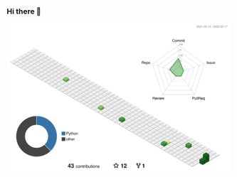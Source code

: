 ### Hi there 👋
<p align="center">
	<a href="/profile-3d-contrib/profile-green-animate.svg">
		<img width="600em" src="/profile-3d-contrib/profile-green-animate.svg">
	</a>
</p>





<!--
<center>
    <img src="/profile-3d-contrib/profile-green-animate.svg" width="500">
    <img src="/github-metrics.svg" width="500">
</center>
![Metrics](/github-metrics.svg)
![profile-3d](/profile-3d-contrib/profile-green-animate.svg | width=50)
- This is a LEGO-like contribution chart.
![profile-3d](/profile-3d-contrib/profile-gitblock.svg)


Here are some ideas to get you started:

- 🔭 I’m currently working on ...
- 🌱 I’m currently learning ...
- 👯 I’m looking to collaborate on ...
- 🤔 I’m looking for help with ...
- 💬 Ask me about ...
- 📫 How to reach me: ...
- 😄 Pronouns: ...
- ⚡ Fun fact: ...
-->
